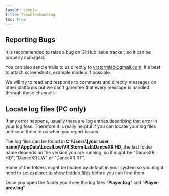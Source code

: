 ```yaml
---
layout: single
title: Troubleshooting
toc: true
---
```


## Reporting Bugs
It is recommended to raise a bug on GitHub issue tracker, so it can be properly managed. 

You can also send emails to us directly to vrstormlab@gmail.com. It's best to attach screenshots, example models if possible. 

We will try to read and responde to comments and directly messages on other platforms but we can't garentee that every message is handled through those channels. 


## Locate log files (PC only)
If any error happens, usually there are log entries describing that error in your log files. Therefore it is really helpful if you can locate your log files and send them to us when you report issues. 

The log files can be found in **C:\Users\\\[your user name]\AppData\LocalLow\VR Storm Lab\DanceXR HD**, the last folder name depends on the version you are running, so it might be "DanceXR HD", "DanceXR LW" or "DanceXR RT". 

Some of the folders might be hidden by default in your system so you might need to [set explorer to show hidden files](https://support.microsoft.com/en-us/windows/show-hidden-files-0320fe58-0117-fd59-6851-9b7f9840fdb2) before you can find them. 

Once you open the folder you'll see the log files "**Player.log**" and "**Player-prev.log**"


